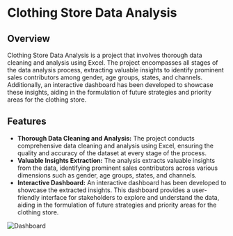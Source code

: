 # Clothing Store Data Analysis

## Overview

Clothing Store Data Analysis is a project that involves thorough data cleaning and analysis using Excel. The project encompasses all stages of the data analysis process, extracting valuable insights to identify prominent sales contributors among gender, age groups, states, and channels. Additionally, an interactive dashboard has been developed to showcase these insights, aiding in the formulation of future strategies and priority areas for the clothing store.

## Features

- **Thorough Data Cleaning and Analysis:** The project conducts comprehensive data cleaning and analysis using Excel, ensuring the quality and accuracy of the dataset at every stage of the process.
- **Valuable Insights Extraction:** The analysis extracts valuable insights from the data, identifying prominent sales contributors across various dimensions such as gender, age groups, states, and channels.
- **Interactive Dashboard:** An interactive dashboard has been developed to showcase the extracted insights. This dashboard provides a user-friendly interface for stakeholders to explore and understand the data, aiding in the formulation of future strategies and priority areas for the clothing store.

![Dashboard](https://github.com/MuskanKhandelia/Clothing_Store_Data_Analysis/assets/65664089/61c6cb30-608d-4e6c-8f7c-49ca1999e068)
